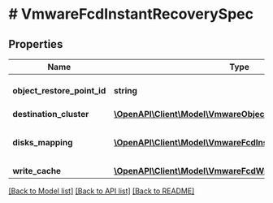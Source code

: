 # # VmwareFcdInstantRecoverySpec

## Properties

Name | Type | Description | Notes
------------ | ------------- | ------------- | -------------
**object_restore_point_id** | **string** | ID of the restore point. |
**destination_cluster** | [**\OpenAPI\Client\Model\VmwareObjectModel**](VmwareObjectModel.md) |  |
**disks_mapping** | [**\OpenAPI\Client\Model\VmwareFcdInstantRecoveryDiskSpec[]**](VmwareFcdInstantRecoveryDiskSpec.md) | Array of disks that will be restored. |
**write_cache** | [**\OpenAPI\Client\Model\VmwareFcdWriteCacheSpec**](VmwareFcdWriteCacheSpec.md) |  | [optional]

[[Back to Model list]](../../README.md#models) [[Back to API list]](../../README.md#endpoints) [[Back to README]](../../README.md)
